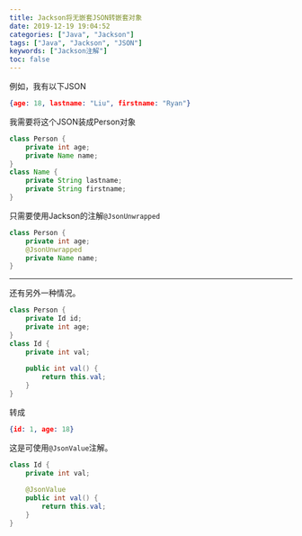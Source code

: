 ```yaml
---
title: Jackson将无嵌套JSON转嵌套对象
date: 2019-12-19 19:04:52
categories: ["Java", "Jackson"]
tags: ["Java", "Jackson", "JSON"]
keywords: ["Jackson注解"]
toc: false
---
```


<!--more-->

例如，我有以下JSON

```json
{age: 18, lastname: "Liu", firstname: "Ryan"}
```

我需要将这个JSON装成Person对象

```java
class Person {
    private int age;
    private Name name;
}
class Name {
    private String lastname;
    private String firstname;
}
```

只需要使用Jackson的注解`@JsonUnwrapped`

```java
class Person {
    private int age;
    @JsonUnwrapped
    private Name name;
}
```

---

还有另外一种情况。

```java
class Person {
    private Id id;
    private int age;
}
class Id {
    private int val;
    
    public int val() {
        return this.val;
    }
}
```

转成

```json
{id: 1, age: 18}
```

这是可使用`@JsonValue`注解。

```java
class Id {
    private int val;
    
    @JsonValue
    public int val() {
        return this.val;
    }
}
```

